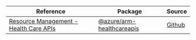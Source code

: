 | Reference | Package | Source |
|---|---|---|
|[Resource Management - Health Care APIs](arm-healthcareapis-readme.md)|[@azure/arm-healthcareapis](https://www.npmjs.com/package/@azure/arm-healthcareapis)|[Github](https://github.com/Azure/azure-sdk-for-js/blob/main/sdk/healthcareapis/arm-healthcareapis)|
